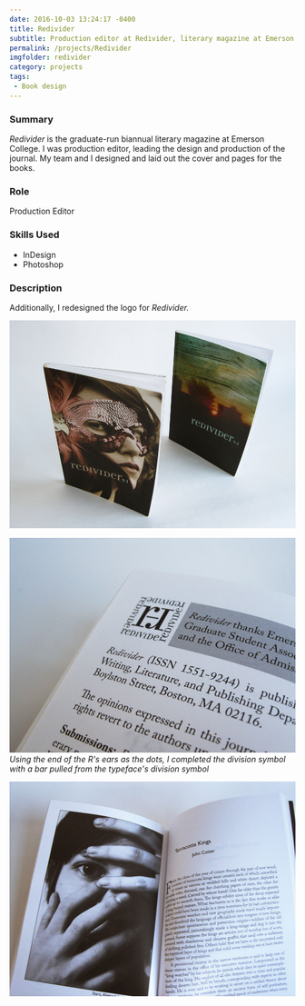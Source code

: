```yaml
---
date: 2016-10-03 13:24:17 -0400
title: Redivider
subtitle: Production editor at Redivider, literary magazine at Emerson College, 2011–2012
permalink: /projects/Redivider
imgfolder: redivider
category: projects
tags: 
 - Book design
---
```


### Summary

*Redivider* is the graduate-run biannual literary magazine at Emerson College. I was production editor, leading the design and production of the journal. My team and I designed and laid out the cover and pages for the books. 

### Role

Production Editor

### Skills Used

- InDesign
- Photoshop

### Description

Additionally, I redesigned the logo for *Redivider.*

![Covers for Redivider](../../img/redivider/1-cover.jpg)

![Logo for book](../../img/redivider/2-logo.jpg)
*Using the end of the R's ears as the dots, I completed the division symbol with a bar pulled from the typeface's division symbol*

![Story spread](../../img/redivider/3-spread.jpg)